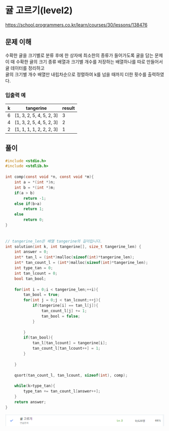 # 귤 고르기(level2)

https://school.programmers.co.kr/learn/courses/30/lessons/138476

## 문제 이해

수확한 귤을 크기별로 분류 후에 한 상자에 최소한의 종류가 들어가도록 귤을 담는 문제<br>
이 때 수확한 귤의 크기 종류 배열과 크기별 개수를 저장하는 배열하나를 따로 만들어서 귤 데이터를 정리하고<br>
귤의 크기별 개수 배열만 내립차순으로 정렬하여 k를 넘을 때까지 더한 횟수를 출력하였다.

### 입출력 예

|k	| tangerine|result|
|--|---|---|
|6	|[1, 3, 2, 5, 4, 5, 2, 3]	|3|
|4	|[1, 3, 2, 5, 4, 5, 2, 3]	|2|
|2	|[1, 1, 1, 1, 2, 2, 2, 3]	|1|

## 풀이

```c
#include <stdio.h>
#include <stdlib.h>

int comp(const void *n, const void *m){
    int a = *(int *)n;
    int b = *(int *)m;
    if(a > b)
        return -1;
    else if(b>a)
        return 1;
    else
        return 0;
}


// tangerine_len은 배열 tangerine의 길이입니다.
int solution(int k, int tangerine[], size_t tangerine_len) {
    int answer = 0;
    int* tan_l = (int*)malloc(sizeof(int)*tangerine_len);
    int* tan_count_l = (int*)malloc(sizeof(int)*tangerine_len);
    int type_tan = 0;
    int tan_lcount = 0;
    bool tan_bool;

    for(int i = 0;i < tangerine_len;++i){
        tan_bool = true;
        for(int j = 0;j < tan_lcount;++j){
            if(tangerine[i] == tan_l[j]){
                tan_count_l[j] += 1;
                tan_bool = false;
            }

        }
        if(tan_bool){
            tan_l[tan_lcount] = tangerine[i];
            tan_count_l[tan_lcount++] = 1;
        }

    }

    qsort(tan_count_l, tan_lcount, sizeof(int), comp);

    while(k>type_tan){
        type_tan += tan_count_l[answer++];
    }
    return answer;
}
```

![img.png](귤고르기_c.png)